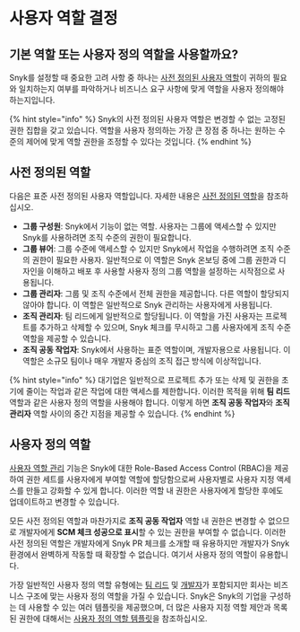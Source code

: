 # 사용자 역할 결정

## 기본 역할 또는 사용자 정의 역할을 사용할까요?

Snyk를 설정할 때 중요한 고려 사항 중 하나는 [사전 정의된 사용자 역할](../../../snyk-admin/user-roles/pre-defined-roles.md)이 귀하의 필요와 일치하는지 여부를 파악하거나 비즈니스 요구 사항에 맞게 역할을 사용자 정의해야 하는지입니다.

{% hint style="info" %}
Snyk의 사전 정의된 사용자 역할은 변경할 수 없는 고정된 권한 집합을 갖고 있습니다. 역할을 사용자 정의하는 가장 큰 장점 중 하나는 원하는 수준의 제어에 맞게 역할 권한을 조정할 수 있다는 것입니다.
{% endhint %}

## 사전 정의된 역할

다음은 표준 사전 정의된 사용자 역할입니다. 자세한 내용은 [사전 정의된 역할](../../../snyk-admin/user-roles/pre-defined-roles.md)을 참조하십시오.

* **그룹 구성원**: Snyk에서 기능이 없는 역할. 사용자는 그룹에 액세스할 수 있지만 Snyk를 사용하려면 조직 수준의 권한이 필요합니다.
* **그룹 뷰어**: 그룹 수준에 액세스할 수 있지만 Snyk에서 작업을 수행하려면 조직 수준의 권한이 필요한 사용자. 일반적으로 이 역할은 Snyk 온보딩 중에 그룹 권한과 디자인을 이해하고 배포 후 사용할 사용자 정의 그룹 역할을 설정하는 시작점으로 사용됩니다.
* **그룹 관리자**: 그룹 및 조직 수준에서 전체 권한을 제공합니다. 다른 역할이 할당되지 않아야 합니다. 이 역할은 일반적으로 Snyk 관리하는 사용자에게 사용됩니다.
* **조직 관리자**: 팀 리드에게 일반적으로 할당됩니다. 이 역할을 가진 사용자는 프로젝트를 추가하고 삭제할 수 있으며, Snyk 체크를 무시하고 그룹 사용자에게 조직 수준 역할을 제공할 수 있습니다.
* **조직 공동 작업자**: Snyk에서 사용하는 표준 역할이며, 개발자용으로 사용됩니다. 이 역할은 소규모 팀이나 매우 개발자 중심의 조직 접근 방식에 이상적입니다.

{% hint style="info" %}
대기업은 일반적으로 프로젝트 추가 또는 삭제 및 권한을 초기에 줄이는 작업과 같은 작업에 대한 액세스를 제한합니다. 이러한 목적을 위해 **팀 리드** 역할과 같은 사용자 정의 역할을 사용해야 합니다. 이렇게 하면 **조직 공동 작업자**와 **조직 관리자** 역할 사이의 중간 지점을 제공할 수 있습니다.
{% endhint %}

## 사용자 정의 역할

[사용자 역할 관리](../../../snyk-admin/user-roles/user-role-management.md) 기능은 Snyk에 대한 Role-Based Access Control (RBAC)을 제공하여 권한 세트를 사용자에게 부여할 역할에 할당함으로써 사용자별로 사용자 지정 액세스를 만들고 강화할 수 있게 합니다. 이러한 역할 내 권한은 사용자에게 할당한 후에도 업데이트하고 변경할 수 있습니다.

모든 사전 정의된 역할과 마찬가지로 **조직 공동 작업자** 역할 내 권한은 변경할 수 없으므로 개발자에게 **SCM 체크 성공으로 표시**할 수 있는 권한을 부여할 수 없습니다. 이러한 사전 정의된 역할은 개발자에게 Snyk PR 체크를 소개할 때 유용하지만 개발자가 Snyk 환경에서 완벽하게 작동할 때 확장할 수 없습니다. 여기서 사용자 정의 역할이 유용합니다.

가장 일반적인 사용자 정의 역할 유형에는 [팀 리드](../../../snyk-admin/user-roles/custom-role-templates/team-lead-role-template.md) 및 [개발자](../../../snyk-admin/user-roles/custom-role-templates/developer-role-template.md)가 포함되지만 회사는 비즈니스 구조에 맞는 사용자 정의 역할을 가질 수 있습니다. Snyk은 Snyk의 기업을 구성하는 데 사용할 수 있는 여러 템플릿을 제공했으며, 더 많은 사용자 지정 역할 제안과 목록된 권한에 대해서는 [사용자 정의 역할 템플릿](../../../snyk-admin/user-roles/custom-role-templates/)을 참조하십시오.

